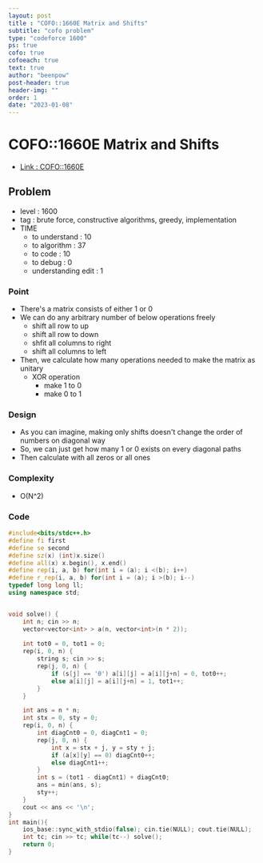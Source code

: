 ```yaml
---
layout: post
title : "COFO::1660E Matrix and Shifts"
subtitle: "cofo problem"
type: "codeforce 1600"
ps: true
cofo: true
cofoeach: true
text: true
author: "beenpow"
post-header: true
header-img: ""
order: 1
date: "2023-01-08"
---
```

# COFO::1660E Matrix and Shifts
- [Link : COFO::1660E](https://codeforces.com/problemset/problem/1660/E)


## Problem 

- level : 1600
- tag : brute force, constructive algorithms, greedy, implementation
- TIME
  - to understand    : 10
  - to algorithm     : 37
  - to code          : 10
  - to debug         : 0
  - understanding edit : 1

### Point
- There's a matrix consists of either 1 or 0
- We can do  any arbitrary number of below operations freely
  - shift all row to up
  - shift all row to down
  - shfit all columns to right
  - shift all columns to left
- Then, we calculate how many operations needed to make the matrix as unitary
  - XOR operation
    - make 1 to 0
    - make 0 to 1

### Design
- As you can imagine, making only shifts doesn't change the order of numbers on diagonal way
- So, we can just get how many 1 or 0 exists on every diagonal paths
- Then calculate with all zeros or all ones

### Complexity
- O(N^2)

### Code

```cpp
#include<bits/stdc++.h>
#define fi first
#define se second
#define sz(x) (int)x.size()
#define all(x) x.begin(), x.end()
#define rep(i, a, b) for(int i = (a); i <(b); i++)
#define r_rep(i, a, b) for(int i = (a); i >(b); i--)
typedef long long ll;
using namespace std;


void solve() {
    int n; cin >> n;
    vector<vector<int> > a(n, vector<int>(n * 2));
    
    int tot0 = 0, tot1 = 0;
    rep(i, 0, n) {
        string s; cin >> s;
        rep(j, 0, n) {
            if (s[j] == '0') a[i][j] = a[i][j+n] = 0, tot0++;
            else a[i][j] = a[i][j+n] = 1, tot1++;
        }
    }

    int ans = n * n;
    int stx = 0, sty = 0;
    rep(i, 0, n) {
        int diagCnt0 = 0, diagCnt1 = 0;
        rep(j, 0, n) {
            int x = stx + j, y = sty + j;
            if (a[x][y] == 0) diagCnt0++;
            else diagCnt1++;
        }
        int s = (tot1 - diagCnt1) + diagCnt0;
        ans = min(ans, s);
        sty++;
    }
    cout << ans << '\n';
}
int main(){
    ios_base::sync_with_stdio(false); cin.tie(NULL); cout.tie(NULL);
    int tc; cin >> tc; while(tc--) solve();
    return 0;
}
```
